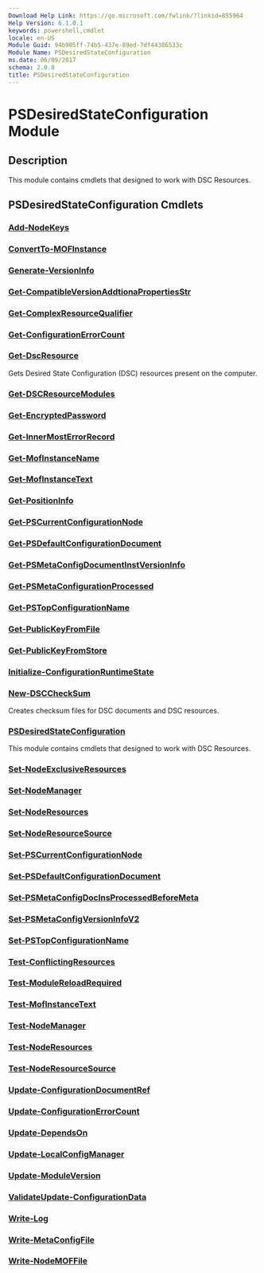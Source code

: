 ```yaml
---
Download Help Link: https://go.microsoft.com/fwlink/?linkid=855964
Help Version: 6.1.0.1
keywords: powershell,cmdlet
locale: en-US
Module Guid: 94b905ff-74b5-437e-89ed-7df44386533c
Module Name: PSDesiredStateConfiguration
ms.date: 06/09/2017
schema: 2.0.0
title: PSDesiredStateConfiguration
---
```

# PSDesiredStateConfiguration Module

## Description
This module contains cmdlets that designed to work with DSC Resources.

## PSDesiredStateConfiguration Cmdlets

### [Add-NodeKeys](Add-NodeKeys.md)


### [ConvertTo-MOFInstance](ConvertTo-MOFInstance.md)


### [Generate-VersionInfo](Generate-VersionInfo.md)


### [Get-CompatibleVersionAddtionaPropertiesStr](Get-CompatibleVersionAddtionaPropertiesStr.md)


### [Get-ComplexResourceQualifier](Get-ComplexResourceQualifier.md)


### [Get-ConfigurationErrorCount](Get-ConfigurationErrorCount.md)


### [Get-DscResource](Get-DscResource.md)
Gets Desired State Configuration (DSC) resources present on the computer.

### [Get-DSCResourceModules](Get-DSCResourceModules.md)


### [Get-EncryptedPassword](Get-EncryptedPassword.md)


### [Get-InnerMostErrorRecord](Get-InnerMostErrorRecord.md)


### [Get-MofInstanceName](Get-MofInstanceName.md)


### [Get-MofInstanceText](Get-MofInstanceText.md)


### [Get-PositionInfo](Get-PositionInfo.md)


### [Get-PSCurrentConfigurationNode](Get-PSCurrentConfigurationNode.md)


### [Get-PSDefaultConfigurationDocument](Get-PSDefaultConfigurationDocument.md)


### [Get-PSMetaConfigDocumentInstVersionInfo](Get-PSMetaConfigDocumentInstVersionInfo.md)


### [Get-PSMetaConfigurationProcessed](Get-PSMetaConfigurationProcessed.md)


### [Get-PSTopConfigurationName](Get-PSTopConfigurationName.md)


### [Get-PublicKeyFromFile](Get-PublicKeyFromFile.md)


### [Get-PublicKeyFromStore](Get-PublicKeyFromStore.md)


### [Initialize-ConfigurationRuntimeState](Initialize-ConfigurationRuntimeState.md)


### [New-DSCCheckSum](New-DSCCheckSum.md)
Creates checksum files for DSC documents and DSC resources.

### [PSDesiredStateConfiguration](PSDesiredStateConfiguration.md)
This module contains cmdlets that designed to work with DSC Resources.

### [Set-NodeExclusiveResources](Set-NodeExclusiveResources.md)


### [Set-NodeManager](Set-NodeManager.md)


### [Set-NodeResources](Set-NodeResources.md)


### [Set-NodeResourceSource](Set-NodeResourceSource.md)


### [Set-PSCurrentConfigurationNode](Set-PSCurrentConfigurationNode.md)


### [Set-PSDefaultConfigurationDocument](Set-PSDefaultConfigurationDocument.md)


### [Set-PSMetaConfigDocInsProcessedBeforeMeta](Set-PSMetaConfigDocInsProcessedBeforeMeta.md)


### [Set-PSMetaConfigVersionInfoV2](Set-PSMetaConfigVersionInfoV2.md)


### [Set-PSTopConfigurationName](Set-PSTopConfigurationName.md)


### [Test-ConflictingResources](Test-ConflictingResources.md)


### [Test-ModuleReloadRequired](Test-ModuleReloadRequired.md)


### [Test-MofInstanceText](Test-MofInstanceText.md)


### [Test-NodeManager](Test-NodeManager.md)


### [Test-NodeResources](Test-NodeResources.md)


### [Test-NodeResourceSource](Test-NodeResourceSource.md)


### [Update-ConfigurationDocumentRef](Update-ConfigurationDocumentRef.md)


### [Update-ConfigurationErrorCount](Update-ConfigurationErrorCount.md)


### [Update-DependsOn](Update-DependsOn.md)


### [Update-LocalConfigManager](Update-LocalConfigManager.md)


### [Update-ModuleVersion](Update-ModuleVersion.md)


### [ValidateUpdate-ConfigurationData](ValidateUpdate-ConfigurationData.md)


### [Write-Log](Write-Log.md)


### [Write-MetaConfigFile](Write-MetaConfigFile.md)


### [Write-NodeMOFFile](Write-NodeMOFFile.md)



